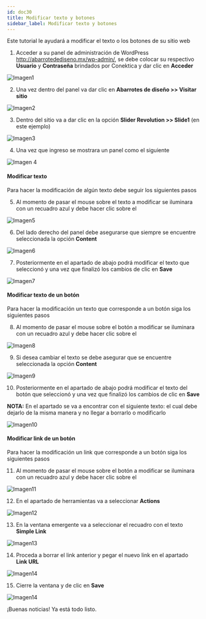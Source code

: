 ```yaml
---
id: doc30
title: Modificar texto y botones 
sidebar_label: Modificar texto y botones 
---
```

Este tutorial le ayudará a modificar el texto o los botones de su sitio web

1. Acceder a su panel de administración de WordPress http://abarrotedediseno.mx/wp-admin/, se debe colocar su respectivo **Usuario** y **Contraseña** brindados por Conektica y dar clic en **Acceder**

![Imagen1](https://github.com/Conektica/cnk-external-doku/blob/master/static/img/TextosBotones/Imagen1.png?raw=true)

2. Una vez dentro del panel va dar clic en **Abarrotes de diseño >> Visitar sitio**

![Imagen2](https://github.com/Conektica/cnk-external-doku/blob/master/static/img/TextosBotones/Imagen2.png?raw=true)

3. Dentro del sitio va a dar clic en la opción **Slider Revolution >> Slide1** (en este ejemplo)

![Imagen3](https://github.com/Conektica/cnk-external-doku/blob/master/static/img/TextosBotones/Imagen3.png?raw=true)

4. Una vez que ingreso se mostrara un panel como el siguiente

![Imagen 4](https://github.com/Conektica/cnk-external-doku/blob/master/static/img/TextosBotones/Imagen4.png?raw=true)

#### Modificar texto 

Para hacer la modificación de algún texto debe seguir los siguientes pasos

5. Al momento de pasar el mouse sobre el texto a modificar se iluminara con un recuadro azul y debe hacer clic sobre el 

![Imagen5](https://github.com/Conektica/cnk-external-doku/blob/master/static/img/TextosBotones/Imagen5.png?raw=true)

6. Del lado derecho del panel debe asegurarse que siempre se encuentre seleccionada la opción **Content**

![Imagen6](https://github.com/Conektica/cnk-external-doku/blob/master/static/img/TextosBotones/Imagen6.png?raw=true)

7. Posteriormente en el apartado de abajo  podrá modificar el texto que seleccionó y una vez que finalizó los cambios de clic en **Save**

![Imagen7](https://github.com/Conektica/cnk-external-doku/blob/master/static/img/TextosBotones/Imagen7.png?raw=true)

#### Modificar texto de un botón

Para hacer la modificación un texto que corresponde a un botón siga los siguientes pasos

8. Al momento de pasar el mouse sobre el botón a modificar se iluminara con un recuadro azul y debe hacer clic sobre el 

![Imagen8](https://github.com/Conektica/cnk-external-doku/blob/master/static/img/TextosBotones/Imagen8.png?raw=true)

9. Si desea cambiar el texto se debe asegurar que se encuentre seleccionada la opción **Content**

![Imagen9](https://github.com/Conektica/cnk-external-doku/blob/master/static/img/TextosBotones/Imagen9.png?raw=true)

10. Posteriormente en el apartado de abajo podrá modificar el texto del botón que seleccionó y una vez que finalizó los cambios de clic en **Save**

**NOTA:** En el apartado se va a encontrar con el siguiente texto: **<i class="fa-chevron-right"></i>** el cual debe dejarlo de la misma manera y no llegar a borrarlo o modificarlo

![Imagen10](https://github.com/Conektica/cnk-external-doku/blob/master/static/img/TextosBotones/Imagen10.png?raw=true)

#### Modificar link de un botón

Para hacer la modificación un link que corresponde a un botón siga los siguientes pasos

11. Al momento de pasar el mouse sobre el botón a modificar se iluminara con un recuadro azul y debe hacer clic sobre el 

![Imagen11](https://github.com/Conektica/cnk-external-doku/blob/master/static/img/TextosBotones/Imagen11.png?raw=true)

12. En el apartado de herramientas va a seleccionar **Actions**

![Imagen12](https://github.com/Conektica/cnk-external-doku/blob/master/static/img/TextosBotones/Imagen12.png?raw=true)

13. En la ventana emergente va a seleccionar el recuadro con el texto **Simple Link**

![Imagen13](https://github.com/Conektica/cnk-external-doku/blob/master/static/img/TextosBotones/Imagen13.png?raw=true)

14. Proceda a borrar el link anterior y pegar el nuevo link en el apartado **Link URL**

![Imagen14](https://github.com/Conektica/cnk-external-doku/blob/master/static/img/TextosBotones/Imagen14.png?raw=true)

15. Cierre la ventana y de clic en **Save**

![Imagen14](https://github.com/Conektica/cnk-external-doku/blob/master/static/img/TextosBotones/Imagen15.png?raw=true)


¡Buenas noticias! Ya está todo listo. 





